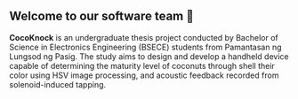 ## Welcome to our software team 👋

**CocoKnock** is an undergraduate thesis project conducted by Bachelor of Science in Electronics Engineering (BSECE) students from Pamantasan ng Lungsod ng Pasig. The study aims to design and develop a handheld device capable of determining the maturity level of coconuts through shell their color using HSV image processing, and acoustic feedback recorded from solenoid-induced tapping.

<!--

**Here are some ideas to get you started:**

🙋‍♀️ A short introduction - what is your organization all about?
🌈 Contribution guidelines - how can the community get involved?
👩‍💻 Useful resources - where can the community find your docs? Is there anything else the community should know?
🍿 Fun facts - what does your team eat for breakfast?
🧙 Remember, you can do mighty things with the power of [Markdown](https://docs.github.com/github/writing-on-github/getting-started-with-writing-and-formatting-on-github/basic-writing-and-formatting-syntax)
-->
